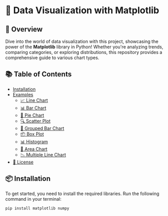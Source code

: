 # 🎨 Data Visualization with Matplotlib

## 🚀 Overview

Dive into the world of data visualization with this project, showcasing the power of the **Matplotlib** library in Python! Whether you're analyzing trends, comparing categories, or exploring distributions, this repository provides a comprehensive guide to various chart types.

## 📚 Table of Contents

- [Installation](#installation)
- [Examples](#examples)
  - [📈 Line Chart](#line-chart)
  - [📊 Bar Chart](#bar-chart)
  - [🥧 Pie Chart](#pie-chart)
  - [🔍 Scatter Plot](#scatter-plot)
  - [🧮 Grouped Bar Chart](#grouped-bar-chart)
  - [📦 Box Plot](#box-plot)
  - [📊 Histogram](#histogram)
  - [🌊 Area Chart](#area-chart)
  - [📉 Multiple Line Chart](#multiple-line-chart)
- [📝 License](#license)

## 📦 Installation

To get started, you need to install the required libraries. Run the following command in your terminal:

```bash
pip install matplotlib numpy